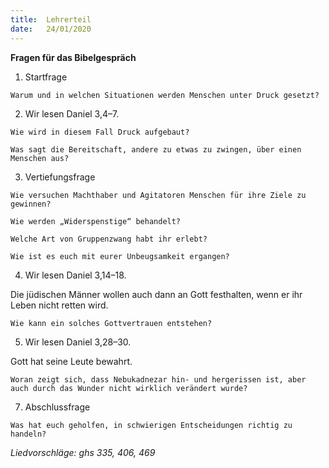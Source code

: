 ```yaml
---
title:  Lehrerteil
date:   24/01/2020
---
```


**Fragen für das Bibelgespräch**

1.	Startfrage

`Warum und in welchen Situationen werden Menschen unter Druck gesetzt?`

2.	Wir lesen Daniel 3,4–7.

`Wie wird in diesem Fall Druck aufgebaut?`

`Was sagt die Bereitschaft, andere zu etwas zu zwingen, über einen Menschen aus?`

3.	Vertiefungsfrage

`Wie versuchen Machthaber und Agitatoren Menschen für ihre Ziele zu gewinnen?`

`Wie werden „Widerspenstige“ behandelt?`

`Welche Art von Gruppenzwang habt ihr erlebt?`

`Wie ist es euch mit eurer Unbeugsamkeit ergangen?`

4.	Wir lesen Daniel 3,14–18.

Die jüdischen Männer wollen auch dann an Gott festhalten, wenn er ihr Leben nicht retten wird.

`Wie kann ein solches Gottvertrauen entstehen?`

5.	Wir lesen Daniel 3,28–30.

Gott hat seine Leute bewahrt. 

`Woran zeigt sich, dass Nebukadnezar hin- und hergerissen ist, aber auch durch das Wunder nicht wirklich verändert wurde?`

7.	Abschlussfrage

`Was hat euch geholfen, in schwierigen Entscheidungen richtig zu handeln?`

_Liedvorschläge: ghs 335, 406, 469_